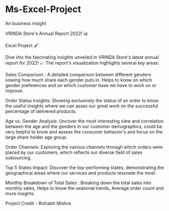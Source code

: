 # Ms-Excel-Project
An business insight 

VRINDA Store's Annual Report 2022! 📊

Excel Project 🖌️

Dive into the fascinating insights unveiled in VRINDA Store's latest annual report for 2022! 📈 The report's visualization highlights several key areas:

Sales Comparison : A detailed comparison between different genders sowing how much share each gender puts in. Helps to know on which gender preferences and on which customer base we have to work on or improve.   

Order Status Insights: Showing exclusively the status of an order to know the useful insights where we can asses our great work on the successful percentage of delivered products.

Age vs. Gender Analysis: Uncover the most interesting view and correlation between the age and the genders in our customer demographics, could be very helpful to know and assess the consumer behavior's and focus on the large share holder age group.

Order Channels: Exploring the various channels through which orders were placed by our customers, which reflects our diverse field of sales outsourcing. 

Top 5 States Impact: Discover the top-performing states, demonstrating the geographical areas where our services and products resonate the most.

Monthly Breakdown of Total Sales : Breaking down the total sales into monthly sales, Helps to know the seasonal trends, Average order count and more insights.

Project Credit - Rishabh Mishra
